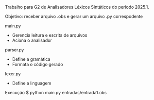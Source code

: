 Trabalho para G2 de Analisadores Léxicos Sintáticos do período 2025.1. 

Objetivo: receber arquivo .obs e gerar um arquivo .py correspodente

main.py
- Gerencia leitura e escrita de arquivos
- Aciona o analisador

parser.py 
- Define a gramática
- Formata o código gerado

lexer.py 
- Define a linguagem

Execução
$ python main.py entradas/entrada1.obs
